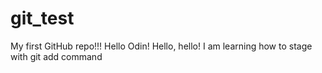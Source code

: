 # git_test
My first GitHub repo!!!
Hello Odin!
Hello, hello!
I am learning how to stage with git add command

